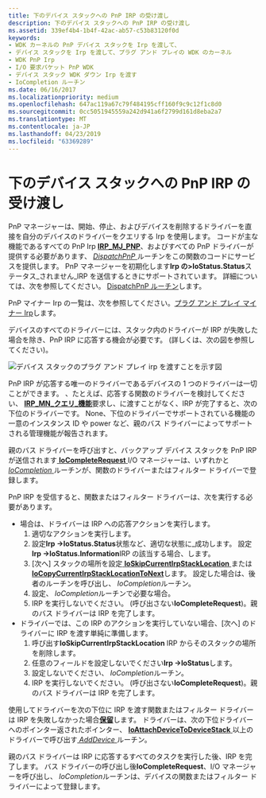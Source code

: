 ```yaml
---
title: 下のデバイス スタックへの PnP IRP の受け渡し
description: 下のデバイス スタックへの PnP IRP の受け渡し
ms.assetid: 339ef4b4-1b4f-42ac-ab57-c53b83120f0d
keywords:
- WDK カーネルの PnP デバイス スタックを Irp を渡して、
- デバイス スタックを Irp を渡して、プラグ アンド プレイの WDK のカーネル
- WDK PnP Irp
- I/O 要求パケット PnP WDK
- デバイス スタック WDK ダウン Irp を渡す
- IoCompletion ルーチン
ms.date: 06/16/2017
ms.localizationpriority: medium
ms.openlocfilehash: 647ac119a67c79f484195cff160f9c9c12f1c8d0
ms.sourcegitcommit: 0cc5051945559a242d941a6f2799d161d8eba2a7
ms.translationtype: MT
ms.contentlocale: ja-JP
ms.lasthandoff: 04/23/2019
ms.locfileid: "63369289"
---
```

# <a name="passing-pnp-irps-down-the-device-stack"></a>下のデバイス スタックへの PnP IRP の受け渡し





PnP マネージャーは、開始、停止、およびデバイスを削除するドライバーを直接を自分のデバイスのドライバーをクエリする Irp を使用します。 コードが主な機能であるすべての PnP Irp [ **IRP\_MJ\_PNP**](https://msdn.microsoft.com/library/windows/hardware/ff550772)、およびすべての PnP ドライバーが提供する必要があります、 [ *DispatchPnP* ](https://docs.microsoft.com/windows-hardware/drivers/ddi/content/wdm/nc-wdm-driver_dispatch)ルーチンをこの関数のコードにサービスを提供します。 PnP マネージャーを初期化します**Irp の&gt;IoStatus.Status**ステータス\_されません\_IRP を送信するときにサポートされています。 詳細については、次を参照してください。 [DispatchPnP ルーチン](dispatchpnp-routines.md)します。

PnP マイナー Irp の一覧は、次を参照してください。[プラグ アンド プレイ マイナー Irp](plug-and-play-minor-irps.md)します。

デバイスのすべてのドライバーには、スタック内のドライバーが IRP が失敗した場合を除き、PnP IRP に応答する機会が必要です。 (詳しくは、次の図を参照してください)。

![デバイス スタックのプラグ アンド プレイ irp を渡すことを示す図](images/passpnp.png)

PnP IRP が応答する唯一のドライバーであるデバイスの 1 つのドライバーは一切ことができます。 、たとえば、応答する関数のドライバーを検討してください、 [ **IRP\_MN\_クエリ\_機能**](https://msdn.microsoft.com/library/windows/hardware/ff551664)要求し、に渡すことがなく、IRP が完了すると、次の下位のドライバーです。 None、下位のドライバーでサポートされている機能の一意のインスタンス ID や power など、親のバス ドライバーによってサポートされる管理機能が報告されます。

親のバス ドライバーを呼び出すと、バックアップ デバイス スタックを PnP IRP が送信されます[ **IoCompleteRequest** ](https://msdn.microsoft.com/library/windows/hardware/ff548343) I/O マネージャーは、いずれかと[ *IoCompletion* ](https://msdn.microsoft.com/library/windows/hardware/ff548354)ルーチンが、関数のドライバーまたはフィルター ドライバーで登録します。

PnP IRP を受信すると、関数またはフィルター ドライバーは、次を実行する必要があります。

-   場合は、ドライバーは IRP への応答アクションを実行します。
    1.  適切なアクションを実行します。
    2.  設定**Irp -&gt;IoStatus.Status**状態など、適切な状態に\_成功します。 設定**Irp -&gt;IoStatus.Information**IRP の該当する場合、します。
    3.  [次へ] スタックの場所を設定[ **IoSkipCurrentIrpStackLocation** ](https://msdn.microsoft.com/library/windows/hardware/ff550355)または[ **IoCopyCurrentIrpStackLocationToNext**](https://msdn.microsoft.com/library/windows/hardware/ff548387)します。 設定した場合は、後者のルーチンを呼び出し、 *IoCompletion*ルーチン。
    4.  設定、 *IoCompletion*ルーチンで必要な場合。
    5.  IRP を実行しないでください。 (呼び出さない**IoCompleteRequest**)。親のバス ドライバーは IRP を完了します。
-   ドライバーでは、この IRP のアクションを実行していない場合、[次へ] のドライバーに IRP を渡す単純に準備します。
    1.  呼び出す**IoSkipCurrentIrpStackLocation** IRP からそのスタックの場所を削除します。
    2.  任意のフィールドを設定しないでください**Irp -&gt;IoStatus**します。
    3.  設定しないでください、 *IoCompletion*ルーチン。
    4.  IRP を実行しないでください。 (呼び出さない**IoCompleteRequest**)。親のバス ドライバーは IRP を完了します。

使用してドライバーを次の下位に IRP を渡す関数またはフィルター ドライバーは IRP を失敗しなかった場合[**保留**](https://msdn.microsoft.com/library/windows/hardware/ff548336)します。 ドライバーは、次の下位ドライバーへのポインター返されたポインター、 [ **IoAttachDeviceToDeviceStack** ](https://msdn.microsoft.com/library/windows/hardware/ff548300)以上のドライバーで呼び出す[ *AddDevice* ](https://msdn.microsoft.com/library/windows/hardware/ff540521)ルーチン。

親のバス ドライバーは IRP に応答するすべてのタスクを実行した後、IRP を完了します。 バス ドライバーの呼び出し後**IoCompleteRequest**、I/O マネージャーを呼び出し、 *IoCompletion*ルーチンは、デバイスの関数またはフィルター ドライバーによって登録します。

 

 




